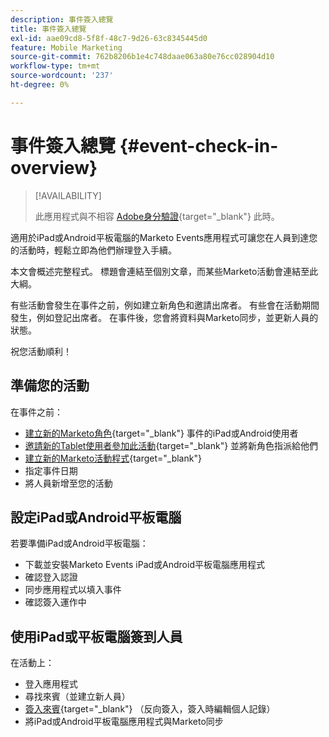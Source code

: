 ```yaml
---
description: 事件簽入總覽
title: 事件簽入總覽
exl-id: aae09cd8-5f8f-48c7-9d26-63c8345445d0
feature: Mobile Marketing
source-git-commit: 762b8206b1e4c748daae063a80e76cc028904d10
workflow-type: tm+mt
source-wordcount: '237'
ht-degree: 0%

---
```


# 事件簽入總覽 {#event-check-in-overview}

>[!AVAILABILITY]
>
>此應用程式與不相容 [Adobe身分驗證](/help/marketo/product-docs/administration/marketo-with-adobe-identity/adobe-identity-management-overview.md){target="_blank"} 此時。

適用於iPad或Android平板電腦的Marketo Events應用程式可讓您在人員到達您的活動時，輕鬆立即為他們辦理登入手續。

本文會概述完整程式。 標題會連結至個別文章，而某些Marketo活動會連結至此大綱。

有些活動會發生在事件之前，例如建立新角色和邀請出席者。 有些會在活動期間發生，例如登記出席者。 在事件後，您會將資料與Marketo同步，並更新人員的狀態。

祝您活動順利！

## 準備您的活動

在事件之前：

* [建立新的Marketo角色](/help/marketo/product-docs/core-marketo-concepts/mobile-apps/event-check-in/grant-users-access-to-the-check-in-app.md){target="_blank"} 事件的iPad或Android使用者
* [邀請新的Tablet使用者參加此活動](/help/marketo/product-docs/core-marketo-concepts/mobile-apps/event-check-in/grant-users-access-to-the-check-in-app.md){target="_blank"} 並將新角色指派給他們
* [建立新的Marketo活動程式](/help/marketo/product-docs/demand-generation/events/understanding-events/create-a-new-event-program.md){target="_blank"}
* 指定事件日期
* 將人員新增至您的活動

## 設定iPad或Android平板電腦

若要準備iPad或Android平板電腦：

* 下載並安裝Marketo Events iPad或Android平板電腦應用程式
* 確認登入認證
* 同步應用程式以填入事件
* 確認簽入運作中

## 使用iPad或平板電腦簽到人員

在活動上：

* 登入應用程式
* 尋找來賓（並建立新人員）
* [簽入來賓](/help/marketo/product-docs/core-marketo-concepts/mobile-apps/event-check-in/check-people-into-your-event-from-your-tablet.md){target="_blank"} （反向簽入，簽入時編輯個人記錄）
* 將iPad或Android平板電腦應用程式與Marketo同步
